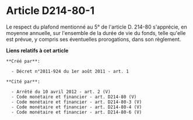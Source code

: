 # Article D214-80-1

Le respect du plafond mentionné au 5° de l'article D. 214-80 s'apprécie, en moyenne annuelle, sur l'ensemble de la durée de
vie du fonds, telle qu'elle est prévue, y compris ses éventuelles prorogations, dans son règlement.

**Liens relatifs à cet article**

	**Créé par**:

	  - Décret n°2011-924 du 1er août 2011 - art. 1

	**Cité par**:

	  - Arrêté du 10 avril 2012 - art. 2 (V)
	  - Code monétaire et financier - art. D214-80 (V)
	  - Code monétaire et financier - art. D214-80-3 (V)
	  - Code monétaire et financier - art. D214-80-4 (V)
	  - Code monétaire et financier - art. D214-80-6 (V)
